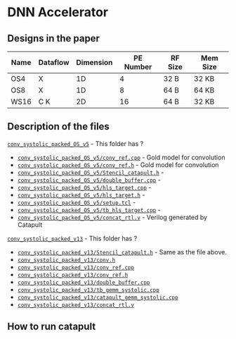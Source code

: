 # DNN Accelerator

## Designs in the paper
| Name  | Dataflow | Dimension | PE Number | RF Size | Mem Size
| --- | --- | --- | --- | --- | --- |
| OS4 | X | 1D | 4 | 32 B | 32 KB |
| OS8 | X | 1D | 8 | 64 B | 64 KB |
| WS16 | C K | 2D | 16 | 64 B | 32 KB |

## Description of the files
[`conv_systolic_packed_OS_v5`](conv_systolic_packed_OS_v5) - This folder has ?
* [`conv_systolic_packed_OS_v5/conv_ref.cpp`](conv_systolic_packed_OS_v5/conv_ref.cpp) - Gold model for convolution
* [`conv_systolic_packed_OS_v5/conv_ref.h`](conv_systolic_packed_OS_v5/conv_ref.h) - Gold model for convolution
* [`conv_systolic_packed_OS_v5/Stencil_catapult.h`](conv_systolic_packed_OS_v5/Stencil_catapult.h) -
* [`conv_systolic_packed_OS_v5/double_buffer.cpp`](conv_systolic_packed_OS_v5/double_buffer.cpp) -
* [`conv_systolic_packed_OS_v5/hls_target.cpp`](conv_systolic_packed_OS_v5/hls_target.cpp) -
* [`conv_systolic_packed_OS_v5/hls_target.h`](conv_systolic_packed_OS_v5/hls_target.h) -
* [`conv_systolic_packed_OS_v5/setup.tcl`](conv_systolic_packed_OS_v5/setup.tcl) -
* [`conv_systolic_packed_OS_v5/tb_hls_target.cpp`](conv_systolic_packed_OS_v5/tb_hls_target.cpp) -
* [`conv_systolic_packed_OS_v5/concat_rtl.v`](conv_systolic_packed_OS_v5/concat_rtl.v) - Verilog generated by Catapult

[`conv_systolic_packed_v13`](conv_systolic_packed_v13) - This folder has ?
* [`conv_systolic_packed_v13/Stencil_catapult.h`](conv_systolic_packed_v13/Stencil_catapult.h) - Same as the file above.
* [`conv_systolic_packed_v13/conv.h`](conv_systolic_packed_v13/conv.h)
* [`conv_systolic_packed_v13/conv_ref.cpp`](conv_systolic_packed_v13/conv_ref.cpp)
* [`conv_systolic_packed_v13/conv_ref.h`](conv_systolic_packed_v13/conv_ref.h)
* [`conv_systolic_packed_v13/double_buffer.cpp`](conv_systolic_packed_v13/double_buffer.cpp)
* [`conv_systolic_packed_v13/tb_gemm_systolic.cpp`](conv_systolic_packed_v13/tb_gemm_systolic.cpp)
* [`conv_systolic_packed_v13/catapult_gemm_systolic.cpp`](conv_systolic_packed_v13/catapult_gemm_systolic.cpp)
* [`conv_systolic_packed_v13/concat_rtl.v`](conv_systolic_packed_v13/concat_rtl.v)
## How to run catapult
